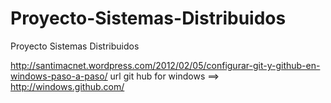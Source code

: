 Proyecto-Sistemas-Distribuidos
==============================

Proyecto Sistemas Distribuidos

http://santimacnet.wordpress.com/2012/02/05/configurar-git-y-github-en-windows-paso-a-paso/
url git hub for windows ==>  http://windows.github.com/
